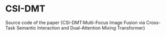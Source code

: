 # CSI-DMT
Source code of the paper {CSI-DMT:Multi-Focus Image Fusion via Cross-Task Semantic Interaction and Dual-Attention Mixing Transformer}

